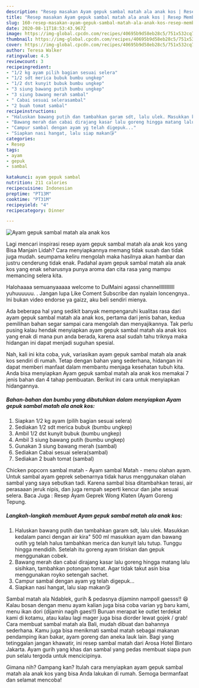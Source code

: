 ```yaml
---
description: "Resep masakan Ayam gepuk sambal matah ala anak kos | Resep Membuat Ayam gepuk sambal matah ala anak kos Yang Paling Enak"
title: "Resep masakan Ayam gepuk sambal matah ala anak kos | Resep Membuat Ayam gepuk sambal matah ala anak kos Yang Paling Enak"
slug: 160-resep-masakan-ayam-gepuk-sambal-matah-ala-anak-kos-resep-membuat-ayam-gepuk-sambal-matah-ala-anak-kos-yang-paling-enak
date: 2020-08-11T18:53:43.967Z
image: https://img-global.cpcdn.com/recipes/40695b9d58eb28c5/751x532cq70/ayam-gepuk-sambal-matah-ala-anak-kos-foto-resep-utama.jpg
thumbnail: https://img-global.cpcdn.com/recipes/40695b9d58eb28c5/751x532cq70/ayam-gepuk-sambal-matah-ala-anak-kos-foto-resep-utama.jpg
cover: https://img-global.cpcdn.com/recipes/40695b9d58eb28c5/751x532cq70/ayam-gepuk-sambal-matah-ala-anak-kos-foto-resep-utama.jpg
author: Teresa Walker
ratingvalue: 4.5
reviewcount: 3
recipeingredient:
- "1/2 kg ayam pilih bagian sesuai selera"
- "1/2 sdt merica bubuk bumbu ungkep"
- "1/2 dst kunyit bubuk bumbu ungkep"
- "3 siung bawang putih bumbu ungkep"
- "3 siung bawang merah sambal"
- " Cabai sesuai selerasambal"
- "2 buah tomat sambal"
recipeinstructions:
- "Haluskan bawang putih dan tambahkan garam sdt, lalu ulek. Masukkan kedalam panci dengan air kira&#34; 500 ml masukkan ayam dan bawang outih yg telah halus tambahkan merica dan kunyit lalu tutup. Tunggu hingga mendidih. Setelah itu goreng ayam tiriskan dan gepuk menggunakan cobek."
- "Bawang merah dan cabai dirajang kasar lalu goreng hingga matang lalu sisihkan, tambahkan potongan tomat. Agar tidak takut asin bisa menggunakan royko setengah sachet."
- "Campur sambal dengan ayam yg telah digepuk..."
- "Siapkan nasi hangat, lalu siap makan😘"
categories:
- Resep
tags:
- ayam
- gepuk
- sambal

katakunci: ayam gepuk sambal 
nutrition: 211 calories
recipecuisine: Indonesian
preptime: "PT13M"
cooktime: "PT31M"
recipeyield: "4"
recipecategory: Dinner

---
```



![Ayam gepuk sambal matah ala anak kos](https://img-global.cpcdn.com/recipes/40695b9d58eb28c5/751x532cq70/ayam-gepuk-sambal-matah-ala-anak-kos-foto-resep-utama.jpg)

Lagi mencari inspirasi resep ayam gepuk sambal matah ala anak kos yang Bisa Manjain Lidah? Cara menyiapkannya memang tidak susah dan tidak juga mudah. seumpama keliru mengolah maka hasilnya akan hambar dan justru cenderung tidak enak. Padahal ayam gepuk sambal matah ala anak kos yang enak seharusnya punya aroma dan cita rasa yang mampu memancing selera kita.

Halohaaaa semuanyaaaaa welcome to DulMaini agassi channellllllllllll yuhuuuuuu. . Jangan lupa Like Coment Subscribe dan nyalain loncengnya.. Ini bukan video endorse ya gaizz, aku beli sendiri mienya.

Ada beberapa hal yang sedikit banyak mempengaruhi kualitas rasa dari ayam gepuk sambal matah ala anak kos, pertama dari jenis bahan, kedua pemilihan bahan segar sampai cara mengolah dan menyajikannya. Tak perlu pusing kalau hendak menyiapkan ayam gepuk sambal matah ala anak kos yang enak di mana pun anda berada, karena asal sudah tahu triknya maka hidangan ini dapat menjadi suguhan spesial.


Nah, kali ini kita coba, yuk, variasikan ayam gepuk sambal matah ala anak kos sendiri di rumah. Tetap dengan bahan yang sederhana, hidangan ini dapat memberi manfaat dalam membantu menjaga kesehatan tubuh kita. Anda bisa menyiapkan Ayam gepuk sambal matah ala anak kos memakai 7 jenis bahan dan 4 tahap pembuatan. Berikut ini cara untuk menyiapkan hidangannya.

<!--inarticleads1-->

##### Bahan-bahan dan bumbu yang dibutuhkan dalam menyiapkan Ayam gepuk sambal matah ala anak kos:

1. Siapkan 1/2 kg ayam (pilih bagian sesuai selera)
1. Sediakan 1/2 sdt merica bubuk (bumbu ungkep)
1. Ambil 1/2 dst kunyit bubuk (bumbu ungkep)
1. Ambil 3 siung bawang putih (bumbu ungkep)
1. Gunakan 3 siung bawang merah (sambal)
1. Sediakan  Cabai sesuai selera(sambal)
1. Sediakan 2 buah tomat (sambal)


Chicken popcorn sambal matah - Ayam sambal Matah - menu olahan ayam. Untuk sambal ayam geprek sebenarnya tidak harus menggunakan olahan sambal yang saya sebutkan tadi. Karena sambal bisa ditambahkan terasi, air perasaaan jeruk nipis, dan juga rempah seperti kencur dan jahe sesuai selera. Baca Juga : Resep Ayam Geprek Wong Klaten (Ayam Goreng Tepung. 

<!--inarticleads2-->

##### Langkah-langkah membuat Ayam gepuk sambal matah ala anak kos:

1. Haluskan bawang putih dan tambahkan garam sdt, lalu ulek. Masukkan kedalam panci dengan air kira&#34; 500 ml masukkan ayam dan bawang outih yg telah halus tambahkan merica dan kunyit lalu tutup. Tunggu hingga mendidih. Setelah itu goreng ayam tiriskan dan gepuk menggunakan cobek.
1. Bawang merah dan cabai dirajang kasar lalu goreng hingga matang lalu sisihkan, tambahkan potongan tomat. Agar tidak takut asin bisa menggunakan royko setengah sachet.
1. Campur sambal dengan ayam yg telah digepuk...
1. Siapkan nasi hangat, lalu siap makan😘


Sambal matah ala Ndablek, gurih &amp; pedasnya dijaminn nampoll gaesss!! 😆 Kalau bosan dengan menu ayam kalian juga bisa coba varian yg baru kami, menu ikan dori (dijamin nagih gaes!!) Buruan merapat ke outlet terdekat kami di kotamu, atau kalau lagi mager juga bisa diorder lewat gojek / grab! Cara membuat sambal matah ala Bali, mudah dibuat dan bahannya sederhana. Kamu juga bisa menikmati sambal matah sebagai makanan pendamping ikan bakar, ayam goreng dan aneka lauk lain. Bagi yang tetinggalan jangan khawatir, ini resep sambal matah dari Arosa Hotel Bintaro Jakarta. Ayam gurih yang khas dan sambal yang pedas membuat siapa pun pun selalu tergoda untuk mencicipinya. 

Gimana nih? Gampang kan? Itulah cara menyiapkan ayam gepuk sambal matah ala anak kos yang bisa Anda lakukan di rumah. Semoga bermanfaat dan selamat mencoba!
